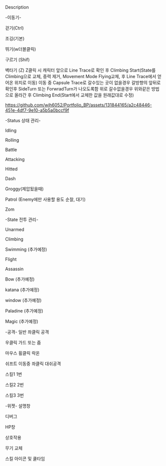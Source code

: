 Description

-이동기-

걷기(Ctrl)

조깅(기본)

뛰기(w더블클릭)

구르기 (Shif)

벽타기 (Z)
Z클릭 시 캐릭터 앞으로 Line Trace로 확인 후 Climbing Start(State를 Climbing으로 교체, 중력 제거, Movement Mode Flying교체, 후 Line Trace에서 얻어온 위치로 이동)
이동 중 Capsule Trace로 갈수있는 곳이 없을경우 갈방향의 앞뒤로 확인후 SideTurn 또는 ForwradTurn가 나오도록함
위로 갈수없을경우 위와같은 방법으로 올라간 후 Climbing End(Start에서 교체한 값을 원래값대로 수정)


https://github.com/wjh6052/Portfolio_BP/assets/131844165/a2c48446-451e-4df7-9e10-a5b5a0bccf9f






-Status 상태 관리-

Idling

Rolling

Battle

Attacking

Hitted

Dash

Groggy(제압됬을때)

Patrol (Enemy에만 사용할 용도 순찰, 대기)

Zom


-State 전투 관리-

Unarmed

Climbing

Swimming (추가예정)

Flight

Assassin

Bow (추가예정)

katana (추가예정)

window (추가예정)

Paladine (추가예정)

Magic (추가예정)



-공격-
일반 좌클릭 공격

우클릭 가드 또는 줌

마우스 휠클릭 락온

쉬프트 이동중 좌클릭 대쉬공격

스킬1 1번

스킬2 2번

스킬3 3번



-위젯-
설명창

디버그

HP창

상호작용

무기 교체

스킬 아이콘 및 쿨타임
